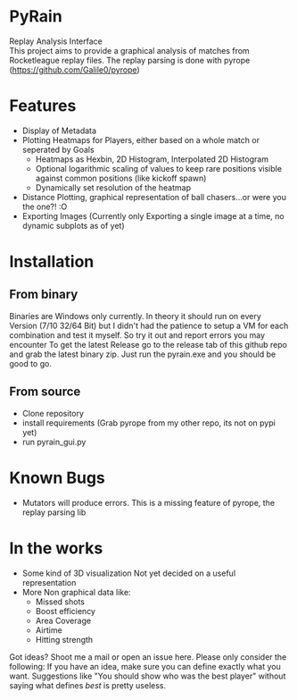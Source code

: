 # PyRain
Replay Analysis Interface  
This project aims to provide a graphical analysis of matches from Rocketleague replay files. The replay parsing is done with pyrope (https://github.com/Galile0/pyrope)

# Features
* Display of Metadata
* Plotting Heatmaps for Players, either based on a whole match or seperated by Goals
    * Heatmaps as Hexbin, 2D Histogram, Interpolated 2D Histogram
    * Optional logarithmic scaling of values to keep rare positions visible against common positions (like kickoff spawn)
    * Dynamically set resolution of the heatmap
* Distance Plotting, graphical representation of ball chasers...or were you the one?! :O
* Exporting Images (Currently only Exporting a single image at a time, no dynamic subplots as of yet)

# Installation

## From binary
Binaries are Windows only currently. In theory it should run on every Version (7/10 32/64 Bit) but I didn't had the patience to setup a VM for each combination and test it myself. So try it out and report errors you may encounter
To get the latest Release go to the release tab of this github repo and grab the latest binary zip. Just run the pyrain.exe and you should be good to go.

## From source
* Clone repository
* install requirements (Grab pyrope from my other repo, its not on pypi yet)
* run pyrain_gui.py

# Known Bugs
* Mutators will produce errors. This is a missing feature of pyrope, the replay parsing lib

# In the works
* Some kind of 3D visualization
    Not yet decided on a useful representation
* More Non graphical data like:
    * Missed shots
    * Boost efficiency
    * Area Coverage
    * Airtime
    * Hitting strength
    
Got ideas? Shoot me a mail or open an issue here. Please only consider the following: If you have an idea, make sure you can define exactly what you want. Suggestions like "You should show who was the best player" without saying what defines *best* is pretty useless.

